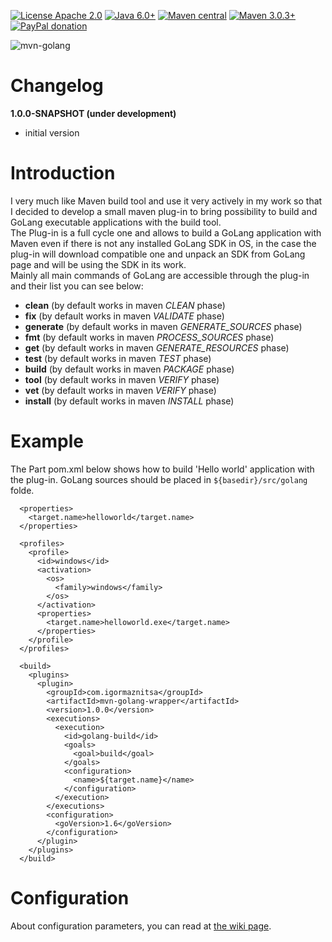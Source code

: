 [![License Apache 2.0](https://img.shields.io/badge/license-Apache%20License%202.0-green.svg)](http://www.apache.org/licenses/LICENSE-2.0)
[![Java 6.0+](https://img.shields.io/badge/java-6.0%2b-green.svg)](http://www.oracle.com/technetwork/java/javase/downloads/index.html)
[![Maven central](https://maven-badges.herokuapp.com/maven-central/com.igormaznitsa/mvn-golang-builder/badge.svg)](http://search.maven.org/#artifactdetails|com.igormaznitsa|mvn-golang-builder|1.0.0|jar)
[![Maven 3.0.3+](https://img.shields.io/badge/maven-3.0.3%2b-green.svg)](https://maven.apache.org/)
[![PayPal donation](https://img.shields.io/badge/donation-PayPal-red.svg)](https://www.paypal.com/cgi-bin/webscr?cmd=_s-xclick&hosted_button_id=AHWJHJFBAWGL2)

![mvn-golang](https://raw.githubusercontent.com/raydac/mvn-golang/master/assets/mvngolang.png)

# Changelog
__1.0.0-SNAPSHOT (under development)__
- initial version

# Introduction
I very much like Maven build tool and use it very actively in my work so that I decided to develop a small maven plug-in to bring possibility to build and GoLang executable applications with the build tool.   
The Plug-in is a full cycle one and allows to build a GoLang application with Maven even if there is not any installed GoLang SDK in OS, in the case the plug-in will download compatible one and unpack an SDK from GoLang page and will be using the SDK in its work.   
Mainly all main commands of GoLang are accessible through the plug-in and their list you can see below:
* __clean__ (by default works in maven _CLEAN_ phase)
* __fix__ (by default works in maven _VALIDATE_ phase)
* __generate__ (by default works in maven _GENERATE_SOURCES_ phase)
* __fmt__ (by default works in maven _PROCESS_SOURCES_ phase)
* __get__ (by default works in maven _GENERATE_RESOURCES_ phase)
* __test__ (by default works in maven _TEST_ phase)
* __build__ (by default works in maven _PACKAGE_ phase)
* __tool__ (by default works in maven _VERIFY_ phase)
* __vet__ (by default works in maven _VERIFY_ phase)
* __install__ (by default works in maven _INSTALL_ phase)

# Example
The Part pom.xml below shows how to build 'Hello world' application with the plug-in. GoLang sources should be placed in `${basedir}/src/golang` folde.
```
  <properties>
    <target.name>helloworld</target.name>
  </properties>

  <profiles>
    <profile> 
      <id>windows</id>
      <activation>
        <os>
          <family>windows</family>
        </os>
      </activation>
      <properties>
        <target.name>helloworld.exe</target.name>
      </properties>
    </profile>
  </profiles>

  <build>
    <plugins>
      <plugin>
        <groupId>com.igormaznitsa</groupId>
        <artifactId>mvn-golang-wrapper</artifactId>
        <version>1.0.0</version>
        <executions>
          <execution>
            <id>golang-build</id>
            <goals>
              <goal>build</goal>
            </goals>
            <configuration>
              <name>${target.name}</name>
            </configuration>
          </execution>
        </executions>
        <configuration>
          <goVersion>1.6</goVersion>
        </configuration>
      </plugin>
    </plugins>
  </build>
```

# Configuration 

About configuration parameters, you can read at [the wiki page](https://github.com/raydac/mvn-golang/wiki/PluginConfigParameters).